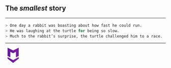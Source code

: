 ## The _smallest_ story
------


```python
> One day a rabbit was boasting about how fast he could run. 
> He was laughing at the turtle for being so slow. 
> Much to the rabbit’s surprise, the turtle challenged him to a race. 
```
***
![alt text](https://github.com/adam-p/markdown-here/raw/master/src/common/images/icon48.png "Logo Title Text 1")

